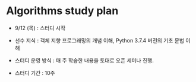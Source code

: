 # Algorithms study plan

- 9/12 (목) : 스터디 시작
- 선수 지식 : 객체 지향 프로그래밍의 개념 이해, Python 3.7.4 버전의 기초 문법 이해

- 스터디 운영 방식 : 매 주 학습한 내용을 토대로 오픈 세미나 진행.

- 스터디 기간 : 10주